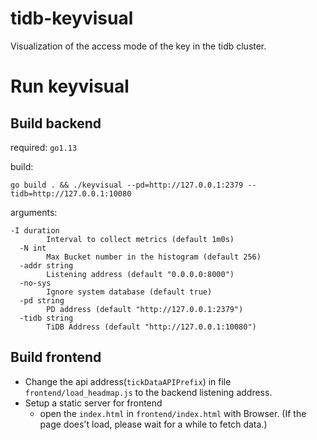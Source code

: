 # tidb-keyvisual
Visualization of the access mode of the key in the tidb cluster.

# Run keyvisual
## Build backend 
required: `go1.13`

build:
```
go build . && ./keyvisual --pd=http://127.0.0.1:2379 --tidb=http://127.0.0.1:10080
```

arguments:

```
-I duration
    	Interval to collect metrics (default 1m0s)
  -N int
    	Max Bucket number in the histogram (default 256)
  -addr string
    	Listening address (default "0.0.0.0:8000")
  -no-sys
    	Ignore system database (default true)
  -pd string
    	PD address (default "http://127.0.0.1:2379")
  -tidb string
    	TiDB Address (default "http://127.0.0.1:10080")

```
## Build frontend
- Change the api address(`tickDataAPIPrefix`) in file `frontend/load_headmap.js` to the backend listening address.
- Setup a static server for frontend
  - open the `index.html` in `frontend/index.html` with Browser. (If the page does't load, please wait for a while to fetch data.)
